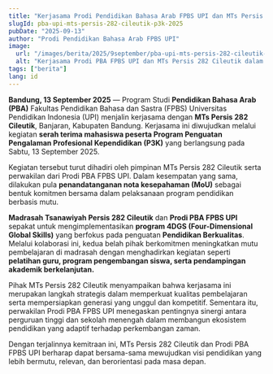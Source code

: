 ```yaml
---
title: "Kerjasama Prodi Pendidikan Bahasa Arab FPBS UPI dan MTs Persis 282 Cileutik dalam Mewujudkan Pendidikan Berkualitas Melalui Program P3K"
slugId: pba-upi-mts-persis-282-cileutik-p3k-2025
pubDate: "2025-09-13"
author: "Prodi Pendidikan Bahasa Arab FPBS UPI"
image:
  url: "/images/berita/2025/9september/pba-upi-mts-persis-282-cileutik-p3k-2025.webp"
  alt: "Kerjasama Prodi PBA FPBS UPI dan MTs Persis 282 Cileutik dalam Program P3K"
tags: ["berita"]
lang: id
---
```


**Bandung, 13 September 2025** — Program Studi **Pendidikan Bahasa Arab (PBA)** Fakultas Pendidikan Bahasa dan Sastra (FPBS) Universitas Pendidikan Indonesia (UPI) menjalin kerjasama dengan **MTs Persis 282 Cileutik**, Banjaran, Kabupaten Bandung. Kerjasama ini diwujudkan melalui kegiatan **serah terima mahasiswa peserta Program Penguatan Pengalaman Profesional Kependidikan (P3K)** yang berlangsung pada Sabtu, 13 September 2025.  

Kegiatan tersebut turut dihadiri oleh pimpinan MTs Persis 282 Cileutik serta perwakilan dari Prodi PBA FPBS UPI. Dalam kesempatan yang sama, dilakukan pula **penandatanganan nota kesepahaman (MoU)** sebagai bentuk komitmen bersama dalam pelaksanaan program pendidikan berbasis mutu.  

**Madrasah Tsanawiyah Persis 282 Cileutik** dan **Prodi PBA FPBS UPI** sepakat untuk mengimplementasikan **program 4DGS (Four-Dimensional Global Skills)** yang berfokus pada penguatan **Pendidikan Berkualitas**. Melalui kolaborasi ini, kedua belah pihak berkomitmen meningkatkan mutu pembelajaran di madrasah dengan menghadirkan kegiatan seperti **pelatihan guru, program pengembangan siswa, serta pendampingan akademik berkelanjutan.**  

Pihak MTs Persis 282 Cileutik menyampaikan bahwa kerjasama ini merupakan langkah strategis dalam memperkuat kualitas pembelajaran serta mempersiapkan generasi yang unggul dan kompetitif. Sementara itu, perwakilan Prodi PBA FPBS UPI menegaskan pentingnya sinergi antara perguruan tinggi dan sekolah menengah dalam membangun ekosistem pendidikan yang adaptif terhadap perkembangan zaman.  

Dengan terjalinnya kemitraan ini, MTs Persis 282 Cileutik dan Prodi PBA FPBS UPI berharap dapat bersama-sama mewujudkan visi pendidikan yang lebih bermutu, relevan, dan berorientasi pada masa depan.  